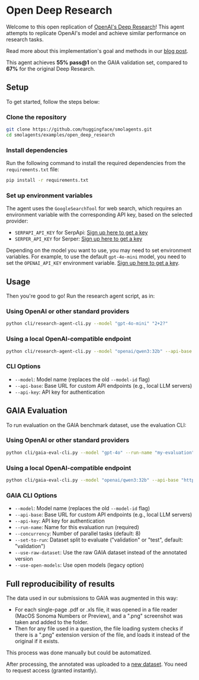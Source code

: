 # Open Deep Research

Welcome to this open replication of [OpenAI's Deep Research](https://openai.com/index/introducing-deep-research/)! This agent attempts to replicate OpenAI's model and achieve similar performance on research tasks.

Read more about this implementation's goal and methods in our [blog post](https://huggingface.co/blog/open-deep-research).


This agent achieves **55% pass@1** on the GAIA validation set, compared to **67%** for the original Deep Research.

## Setup

To get started, follow the steps below:

### Clone the repository

```bash
git clone https://github.com/huggingface/smolagents.git
cd smolagents/examples/open_deep_research
```

### Install dependencies

Run the following command to install the required dependencies from the `requirements.txt` file:

```bash
pip install -r requirements.txt
```

### Set up environment variables

The agent uses the `GoogleSearchTool` for web search, which requires an environment variable with the corresponding API key, based on the selected provider:
- `SERPAPI_API_KEY` for SerpApi: [Sign up here to get a key](https://serpapi.com/users/sign_up)
- `SERPER_API_KEY` for Serper: [Sign up here to get a key](https://serper.dev/signup)

Depending on the model you want to use, you may need to set environment variables.
For example, to use the default `gpt-4o-mini` model, you need to set the `OPENAI_API_KEY` environment variable.
[Sign up here to get a key](https://platform.openai.com/signup).


## Usage

Then you're good to go! Run the research agent script, as in:

### Using OpenAI or other standard providers
```bash
python cli/research-agent-cli.py --model "gpt-4o-mini" "2+2?"
```

### Using a local OpenAI-compatible endpoint
```bash
python cli/research-agent-cli.py --model "openai/qwen3:32b" --api-base "http://127.0.0.1:11434/v1" --api-key "dummy" "2+2?"
```

### CLI Options
- `--model`: Model name (replaces the old `--model-id` flag)
- `--api-base`: Base URL for custom API endpoints (e.g., local LLM servers)
- `--api-key`: API key for authentication

## GAIA Evaluation

To run evaluation on the GAIA benchmark dataset, use the evaluation CLI:

### Using OpenAI or other standard providers
```bash
python cli/gaia-eval-cli.py --model "gpt-4o" --run-name "my-evaluation" --concurrency 8
```

### Using a local OpenAI-compatible endpoint
```bash
python cli/gaia-eval-cli.py --model "openai/qwen3:32b" --api-base "http://127.0.0.1:11434/v1" --api-key "dummy" --run-name "local-evaluation" --concurrency 4
```

### GAIA CLI Options
- `--model`: Model name (replaces the old `--model-id` flag)
- `--api-base`: Base URL for custom API endpoints (e.g., local LLM servers)  
- `--api-key`: API key for authentication
- `--run-name`: Name for this evaluation run (required)
- `--concurrency`: Number of parallel tasks (default: 8)
- `--set-to-run`: Dataset split to evaluate ("validation" or "test", default: "validation")
- `--use-raw-dataset`: Use the raw GAIA dataset instead of the annotated version
- `--use-open-models`: Use open models (legacy option)

## Full reproducibility of results

The data used in our submissions to GAIA was augmented in this way:
 -  For each single-page .pdf or .xls file, it was opened in a file reader (MacOS Sonoma Numbers or Preview), and a ".png" screenshot was taken and added to the folder.
- Then for any file used in a question, the file loading system checks if there is a ".png" extension version of the file, and loads it instead of the original if it exists.

This process was done manually but could be automatized.

After processing, the annotated was uploaded to a [new dataset](https://huggingface.co/datasets/smolagents/GAIA-annotated). You need to request access (granted instantly).